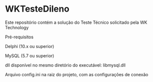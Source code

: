 # WKTesteDileno

Este repositório contém a solução do Teste Técnico solicitado pela WK Technology

Pré-requisitos

Delphi (10.x ou superior)

MySQL (5.7 ou superior)

dll disponível no mesmo diretório do executável: libmysql.dll

Arquivo config.ini na raiz do projeto, com as configurações de conexão
